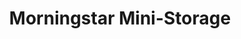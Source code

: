 ---
title: "Morningstar Mini-Storage"
url: /austin/morningstar-mini-storage/
shop: storage rental
---